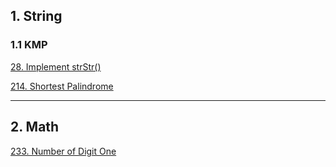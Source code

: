 ## 1. String
### 1.1 KMP

[28. Implement strStr()](<https://github.com/XutongLi/Leetcode-Solution/tree/master/28.%20Implement%20strStr()>) 

[214. Shortest Palindrome](<https://github.com/XutongLi/Leetcode-Solution/tree/master/214.%20Shortest%20Palindrome>)

***

## 2. Math

[233. Number of Digit One](<https://github.com/XutongLi/Leetcode-Solution/tree/master/233.%20Number%20of%20Digit%20One>)

